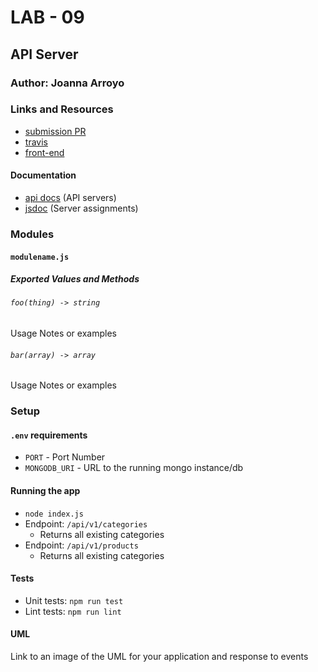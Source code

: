 # LAB - 09

## API Server

### Author: Joanna Arroyo

### Links and Resources
* [submission PR](https://github.com/joanna-401-advanced-javascript/lab-09-api-server/pull/1)
* [travis](https://travis-ci.com/joanna-401-advanced-javascript/lab-09-api-server)
* [front-end](https://joanna-lab-09.herokuapp.com/)

#### Documentation
* [api docs](http://xyz.com) (API servers)
* [jsdoc]() (Server assignments)

### Modules
#### `modulename.js`
##### Exported Values and Methods

###### `foo(thing) -> string`
Usage Notes or examples

###### `bar(array) -> array`
Usage Notes or examples

### Setup
#### `.env` requirements
* `PORT` - Port Number
* `MONGODB_URI` - URL to the running mongo instance/db

#### Running the app
* `node index.js`
* Endpoint: `/api/v1/categories`
  * Returns all existing categories
* Endpoint: `/api/v1/products`
  * Returns all existing categories
  
#### Tests
* Unit tests: `npm run test`
* Lint tests: `npm run lint`

#### UML
Link to an image of the UML for your application and response to events